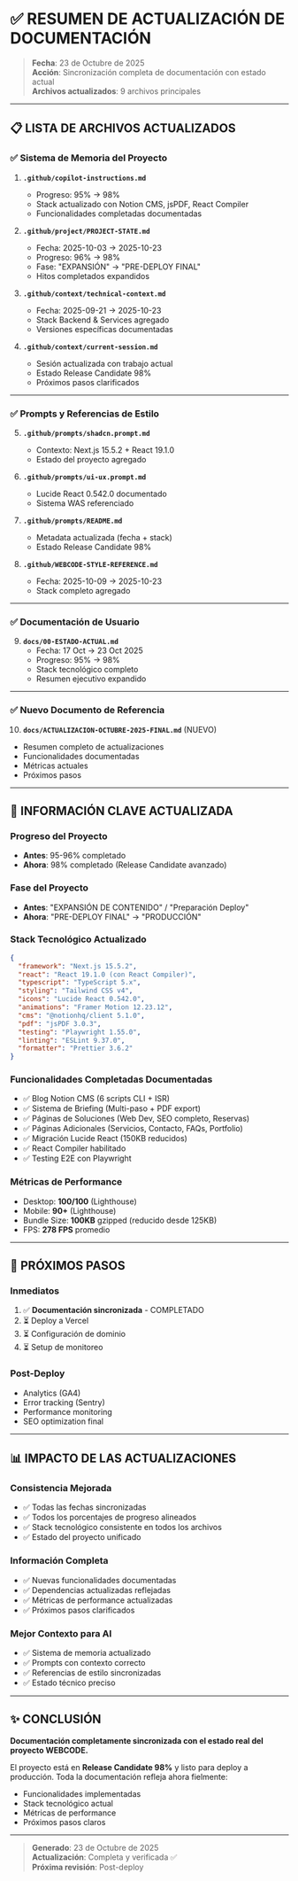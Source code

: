 # ✅ RESUMEN DE ACTUALIZACIÓN DE DOCUMENTACIÓN

> **Fecha**: 23 de Octubre de 2025  
> **Acción**: Sincronización completa de documentación con estado actual  
> **Archivos actualizados**: 9 archivos principales

---

## 📋 LISTA DE ARCHIVOS ACTUALIZADOS

### ✅ **Sistema de Memoria del Proyecto**
1. **`.github/copilot-instructions.md`**
   - Progreso: 95% → 98%
   - Stack actualizado con Notion CMS, jsPDF, React Compiler
   - Funcionalidades completadas documentadas

2. **`.github/project/PROJECT-STATE.md`**
   - Fecha: 2025-10-03 → 2025-10-23
   - Progreso: 96% → 98%
   - Fase: "EXPANSIÓN" → "PRE-DEPLOY FINAL"
   - Hitos completados expandidos

3. **`.github/context/technical-context.md`**
   - Fecha: 2025-09-21 → 2025-10-23
   - Stack Backend & Services agregado
   - Versiones específicas documentadas

4. **`.github/context/current-session.md`**
   - Sesión actualizada con trabajo actual
   - Estado Release Candidate 98%
   - Próximos pasos clarificados

---

### ✅ **Prompts y Referencias de Estilo**
5. **`.github/prompts/shadcn.prompt.md`**
   - Contexto: Next.js 15.5.2 + React 19.1.0
   - Estado del proyecto agregado

6. **`.github/prompts/ui-ux.prompt.md`**
   - Lucide React 0.542.0 documentado
   - Sistema WAS referenciado

7. **`.github/prompts/README.md`**
   - Metadata actualizada (fecha + stack)
   - Estado Release Candidate 98%

8. **`.github/WEBCODE-STYLE-REFERENCE.md`**
   - Fecha: 2025-10-09 → 2025-10-23
   - Stack completo agregado

---

### ✅ **Documentación de Usuario**
9. **`docs/00-ESTADO-ACTUAL.md`**
   - Fecha: 17 Oct → 23 Oct 2025
   - Progreso: 95% → 98%
   - Stack tecnológico completo
   - Resumen ejecutivo expandido

---

### ✅ **Nuevo Documento de Referencia**
10. **`docs/ACTUALIZACION-OCTUBRE-2025-FINAL.md`** (NUEVO)
   - Resumen completo de actualizaciones
   - Funcionalidades documentadas
   - Métricas actuales
   - Próximos pasos

---

## 🎯 INFORMACIÓN CLAVE ACTUALIZADA

### **Progreso del Proyecto**
- **Antes**: 95-96% completado
- **Ahora**: 98% completado (Release Candidate avanzado)

### **Fase del Proyecto**
- **Antes**: "EXPANSIÓN DE CONTENIDO" / "Preparación Deploy"
- **Ahora**: "PRE-DEPLOY FINAL" → "PRODUCCIÓN"

### **Stack Tecnológico Actualizado**
```json
{
  "framework": "Next.js 15.5.2",
  "react": "React 19.1.0 (con React Compiler)",
  "typescript": "TypeScript 5.x",
  "styling": "Tailwind CSS v4",
  "icons": "Lucide React 0.542.0",
  "animations": "Framer Motion 12.23.12",
  "cms": "@notionhq/client 5.1.0",
  "pdf": "jsPDF 3.0.3",
  "testing": "Playwright 1.55.0",
  "linting": "ESLint 9.37.0",
  "formatter": "Prettier 3.6.2"
}
```

### **Funcionalidades Completadas Documentadas**
- ✅ Blog Notion CMS (6 scripts CLI + ISR)
- ✅ Sistema de Briefing (Multi-paso + PDF export)
- ✅ Páginas de Soluciones (Web Dev, SEO completo, Reservas)
- ✅ Páginas Adicionales (Servicios, Contacto, FAQs, Portfolio)
- ✅ Migración Lucide React (150KB reducidos)
- ✅ React Compiler habilitado
- ✅ Testing E2E con Playwright

### **Métricas de Performance**
- Desktop: **100/100** (Lighthouse)
- Mobile: **90+** (Lighthouse)
- Bundle Size: **100KB** gzipped (reducido desde 125KB)
- FPS: **278 FPS** promedio

---

## 🚀 PRÓXIMOS PASOS

### **Inmediatos**
1. ✅ **Documentación sincronizada** - COMPLETADO
2. ⏳ Deploy a Vercel
3. ⏳ Configuración de dominio
4. ⏳ Setup de monitoreo

### **Post-Deploy**
- Analytics (GA4)
- Error tracking (Sentry)
- Performance monitoring
- SEO optimization final

---

## 📊 IMPACTO DE LAS ACTUALIZACIONES

### **Consistencia Mejorada**
- ✅ Todas las fechas sincronizadas
- ✅ Todos los porcentajes de progreso alineados
- ✅ Stack tecnológico consistente en todos los archivos
- ✅ Estado del proyecto unificado

### **Información Completa**
- ✅ Nuevas funcionalidades documentadas
- ✅ Dependencias actualizadas reflejadas
- ✅ Métricas de performance actualizadas
- ✅ Próximos pasos clarificados

### **Mejor Contexto para AI**
- ✅ Sistema de memoria actualizado
- ✅ Prompts con contexto correcto
- ✅ Referencias de estilo sincronizadas
- ✅ Estado técnico preciso

---

## ✨ CONCLUSIÓN

**Documentación completamente sincronizada con el estado real del proyecto WEBCODE.**

El proyecto está en **Release Candidate 98%** y listo para deploy a producción. Toda la documentación refleja ahora fielmente:
- Funcionalidades implementadas
- Stack tecnológico actual
- Métricas de performance
- Próximos pasos claros

---

> **Generado**: 23 de Octubre de 2025  
> **Actualización**: Completa y verificada ✅  
> **Próxima revisión**: Post-deploy

